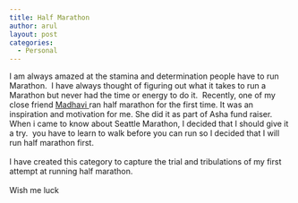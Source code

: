 ```yaml
---
title: Half Marathon
author: arul
layout: post
categories:
  - Personal
---
```

<div id="msgcns!A7680953F5FDC114!486" class="bvMsg">
  <div>
    I am always amazed at the stamina and determination people have to run Marathon.  I have always thought of figuring out what it takes to run a Marathon but never had the time or energy to do it.  Recently, one of my close friend <a href="http://http://okmadhavi.spaces.live.com/">Madhavi </a>ran half marathon for the first time. It was an inspiration and motivation for me. She did it as part of Asha fund raiser. When i came to know about Seattle Marathon, I decided that I should give it a try.  you have to learn to walk before you can run so I decided that I will run half marathon first.
  </div>
  
  <div>
     
  </div>
  
  <div>
    I have created this category to capture the trial and tribulations of my first attempt at running half marathon.
  </div>
  
  <div>
     
  </div>
  
  <div>
    Wish me luck
  </div>
  
  <div>
     
  </div>
</div>
